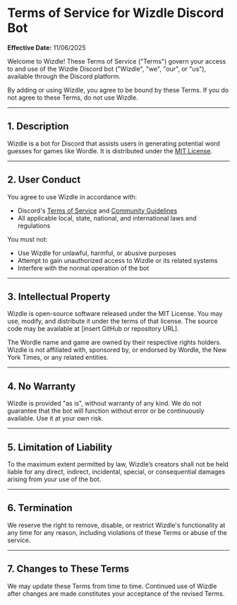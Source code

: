 # Terms of Service for Wizdle Discord Bot

**Effective Date:** 11/06/2025

Welcome to Wizdle! These Terms of Service ("Terms") govern your access to and use of the Wizdle Discord bot ("Wizdle", "we", "our", or "us"), available through the Discord platform.

By adding or using Wizdle, you agree to be bound by these Terms. If you do not agree to these Terms, do not use Wizdle.

---

## 1. Description

Wizdle is a bot for Discord that assists users in generating potential word guesses for games like Wordle. It is distributed under the [MIT License](https://opensource.org/licenses/MIT).

---

## 2. User Conduct

You agree to use Wizdle in accordance with:

- Discord's [Terms of Service](https://discord.com/terms) and [Community Guidelines](https://discord.com/guidelines)
- All applicable local, state, national, and international laws and regulations

You must not:

- Use Wizdle for unlawful, harmful, or abusive purposes  
- Attempt to gain unauthorized access to Wizdle or its related systems  
- Interfere with the normal operation of the bot  

---

## 3. Intellectual Property

Wizdle is open-source software released under the MIT License. You may use, modify, and distribute it under the terms of that license. The source code may be available at [insert GitHub or repository URL].

The Wordle name and game are owned by their respective rights holders. Wizdle is not affiliated with, sponsored by, or endorsed by Wordle, the New York Times, or any related entities.

---

## 4. No Warranty

Wizdle is provided "as is", without warranty of any kind. We do not guarantee that the bot will function without error or be continuously available. Use it at your own risk.

---

## 5. Limitation of Liability

To the maximum extent permitted by law, Wizdle’s creators shall not be held liable for any direct, indirect, incidental, special, or consequential damages arising from your use of the bot.

---

## 6. Termination

We reserve the right to remove, disable, or restrict Wizdle's functionality at any time for any reason, including violations of these Terms or abuse of the service.

---

## 7. Changes to These Terms

We may update these Terms from time to time. Continued use of Wizdle after changes are made constitutes your acceptance of the revised Terms.
